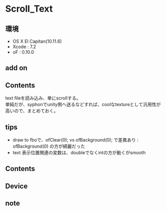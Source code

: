 # Scroll_Text #

## 環境 ##
*	OS X El Capitan(10.11.6)
*	Xcode : 7.2
*	oF : 0.10.0

## add on ##
  
## Contents ##
text fileを読み込み、単にscrollする。  
単純だが、syphonでunity側へ送るなどすれば、coolなtextureとして汎用性が高いので、まとめておく。  
	
## tips ##
*	draw to fboで、ofClear(0); vs ofBackground(0); で差異あり : ofBackground(0) の方が綺麗だった
*	text 表示位置関連の変数は、doubleでなくintの方が動くがsmooth
	
## Contents ##

## Device ##


## note ##






